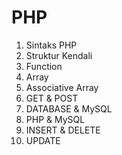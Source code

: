 # PHP

1. Sintaks PHP
2. Struktur Kendali
3. Function
4. Array
5. Associative Array
6. GET & POST
7. DATABASE & MySQL
8. PHP & MySQL
9. INSERT & DELETE
10. UPDATE
